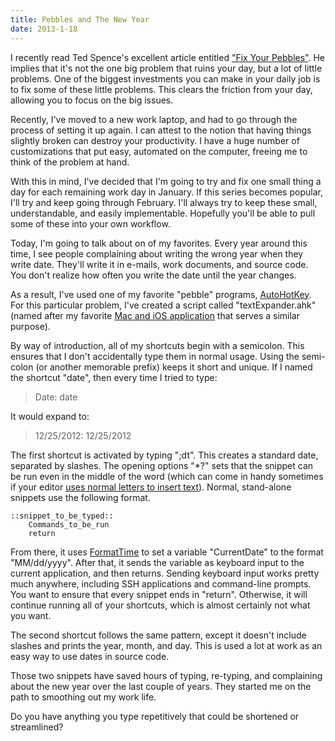 ```yaml
---
title: Pebbles and The New Year
date: 2013-1-18
---
```


I recently read Ted Spence's excellent article entitled ["Fix Your Pebbles"][pebbles]. He implies that it's not the one big problem that ruins your day, but a lot of little problems. One of the biggest investments you can make in your daily job is to fix some of these little problems. This clears the friction from your day, allowing you to focus on the big issues.

Recently, I've moved to a new work laptop, and had to go through the process of setting it up again. I can attest to the notion that having things slightly broken can destroy your productivity. I have a huge number of customizations that put easy, automated on the computer, freeing me to think of the problem at hand.

With this in mind, I've decided that I'm going to try and fix one small thing a day for each remaining work day in January. If this series becomes popular, I'll try and keep going through February. I'll always try to keep these small, understandable, and easily implementable. Hopefully you'll be able to pull some of these into your own workflow.

Today, I'm going to talk about on of my favorites. Every year around this time, I see people complaining about writing the wrong year when they write date. They'll write it in e-mails, work documents, and source code. You don't realize how often you write the date until the year changes. 

As a result, I've used one of my favorite "pebble" programs, [AutoHotKey][ahk]. For this particular problem, I've created a script called "textExpander.ahk" (named after my favorite [Mac and iOS application][Text Expander] that serves a similar purpose). 

<script src="https://gist.github.com/4565273.js"></script>

By way of introduction, all of my shortcuts begin with a semicolon. This ensures that I don't accidentally type them in normal usage. Using the semi-colon (or another memorable prefix) keeps it short and unique. If I named the shortcut "date", then every time I tried to type:

> Date: date

It would expand to:

> 12/25/2012: 12/25/2012


The first shortcut is activated by typing ";dt". This creates a standard date, separated by slashes. The opening options "*?" sets that the snippet can be run even in the middle of the word (which can come in handy sometimes if your editor [uses normal letters to insert text][vim]). Normal, stand-alone snippets use the following format.

	::snippet_to_be_typed::  
		Commands_to_be_run
		return

From there, it uses [FormatTime][FormatTime] to set a variable "CurrentDate" to the format "MM/dd/yyyy". After that, it sends the variable as keyboard input to the current application, and then returns. Sending keyboard input works pretty much anywhere, including SSH applications and command-line prompts. You want to ensure that every snippet ends in "return". Otherwise, it will continue running all of your shortcuts, which is almost certainly not what you want.

The second shortcut follows the same pattern, except it doesn't include slashes and prints the year, month, and day. This is used a lot at work as an easy way to use dates in source code.

Those two snippets have saved hours of typing, re-typing, and complaining about the new year over the last couple of years. They started me on the path to smoothing out my work life. 

Do you have anything you type repetitively that could be shortened or streamlined?

[pebbles]: http://www.altdevblogaday.com/2012/10/21/fix-your-pebbles/
[ahk]: http://www.autohotkey.com
[Text Expander]: http://smilesoftware.com/TextExpander/index.html
[vim]: http://www.vim.org
[FormatTime]: http://www.autohotkey.com/docs/commands/FormatTime.htm
